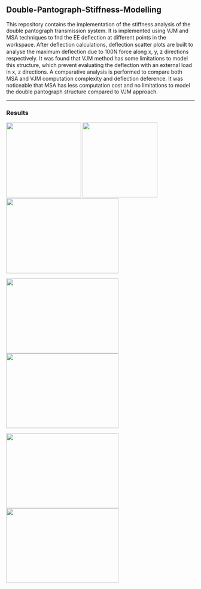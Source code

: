 ## Double-Pantograph-Stiffness-Modelling
This repository contains the implementation of the stiffness analysis of the double pantograph transmission system. It is implemented using VJM and MSA techniques to fnd the EE deﬂection at different points in the workspace. After deﬂection calculations, deﬂection scatter plots are built to analyse the maximum deﬂection due to 100N force along x, y, z directions respectively. It was found that VJM method has some limitations to model this structure, which prevent evaluating the deﬂection with an external load in x, z directions. A comparative analysis is performed to compare both MSA and VJM computation complexity and deﬂection deference. It was noticeable that MSA has less computation cost and no limitations to model the double pantograph structure compared to VJM approach.

---

### Results

<p float="left">
  <img src="https://user-images.githubusercontent.com/90580636/169873536-f655b218-0864-4eb0-b874-fc89428b271d.jpg" width="200" height="200" />
  <img src="https://user-images.githubusercontent.com/90580636/169873748-51c4190c-4621-4fbb-b525-13a8a63ddd5c.png" width="200" height="200" />
  <img src="https://user-images.githubusercontent.com/90580636/169873607-f025aea8-b603-4876-ab04-ebe682165cd9.png" width="300" height="200" />
</p>
<p float="left">
  <img src="https://user-images.githubusercontent.com/90580636/169873194-ea15a37a-d2e2-4bec-bfb1-4e32b9dd0623.png" width="300" height="200" />
  <img src="https://user-images.githubusercontent.com/90580636/169873289-08462128-badd-47d2-9840-1145acda43a5.png" width="300" height="200" />
</p>
<p float="left">
  <img src="https://user-images.githubusercontent.com/90580636/169873493-26ce0f1e-5775-407e-92a3-377c9cfdfd92.png" width="300" height="200" />
  <img src="https://user-images.githubusercontent.com/90580636/169873392-eb278311-cac1-42f3-9881-36da38ed2366.png" width="300" height="200" />
</p>
